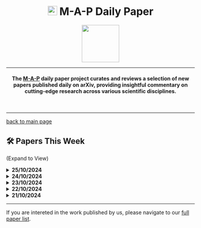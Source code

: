 <link rel="shortcut icon" type="image/x-icon" href="favicon.ico">
<h1 align="center"><img src="https://cdn-avatars.huggingface.co/v1/production/uploads/63839e9962badff4326cf360/k4Q7R4XLDMp_1VF4C6GEd.jpeg" width="25"> M-A-P Daily Paper</h1>
<p align="center">
<a href="https://github.com/DenverCoder1/readme-typing-svg"><img src="https://media.giphy.com/media/Rn26lWjqA0uUU/giphy.gif" width="100"></a>
</p>
<hr/>
<h4 align="center">The <a href=https://m-a-p.ai>M-A-P</a> daily paper project curates and reviews a selection of new papers published daily on arXiv, providing insightful commentary on cutting-edge research across various scientific disciplines.</h4>
<br>
<hr/>

[back to main page](https://m-a-p.ai/DailyPaper)


## 🛠️ Papers This Week 

(Expand to View)

<details>
<summary> <b>25/10/2024</b> </summary>

<table class="center">

| Paper | Comments |
|:-------------|:-------------|
| Should We Really Edit Language Models? On the Evaluation of Edited Language Model | Model Editing is a field with many insightful ideas. The earliest ideas about parameter probes likely originated from researchers focused on Model Editing. Model Editing primarily emphasizes reliability, generalization ability, and locality. An interesting takeaway from this paper is that Model Editing has a broadly similar impact on benchmarks across different capability dimensions. The experiments are quite solid , recommend reading. | 
| Multi-agent cooperation through learning-aware policy gradients | 1.Introducing a meta-level allows the multi-agent problem to be transformed into a single-agent problem. 2.More "generous" agents may suffer losses; learning-aware agents can achieve cooperation by exploiting naive learners. When two learning-aware agents meet, the exploitation strategy shifts to a cooperative strategy. 3.The formulation of this POMDP is intriguing. Perhaps due to limited prior exposure to similar papers, the modeling and internal derivations seem quite decent. |
| Aligning CodeLLMs with Direct Preference Optimization | The study of aligning code language models (CodeLLMs) based on Qwen through the DPO algorithm, awaiting data release. |
| SIKeD: Self-guided Iterative Knowledge Distillation for mathematical reasoning | A self-guided iterative training method that enables a small model to learn and select reasoning strategies suitable for different tasks. To some extent, it can be considered a fusion of various exploratory reasoning paths directed by correct references. |
| Scaling up Masked Diffusion Models on Text | This paper explores the scalability and effectiveness of Masked Diffusion Models (MDMs) in text processing. Recently, some non-NTP-based LLM papers have made notable progress;Few days ago have a similar one: Future Token Prediction - Causal Language Modeling with Per-Token Semantic State Vector for Multi-Token Prediction. In the first half of the year, Kuaishou Technology conducted a solid ablation study on a token-weighted adjustment approach and observed some performance gains. There're some rumors that,Some researchers are working on DPSK, suggesting it's a direction worth following and merging. |
| Skywork-Reward: Bag of Tricks for Reward Modeling in LLMs | Appreciation of the Skywork-RM approach, personal viewpoint: 1.The focus remains primarily on small datasets, which are mainly selected from the HelpSteer2, OffsetBias, WildGuardMix, and Magpie series datasets. (Personally, I have some reservations about the long-term reference value of this approach.) 2.The dataset has already been released and can be further tracked and analyzed: https://huggingface.co/collections/Skywork/skywork-reward-data-collection-66d7fda6a5098dc77035336d 3.The Bradley-Terry Model demonstrates the best performance, which is worth further investigation.
| From English-Centric to Effective Bilingual: LLMs with Custom Tokenizers for Underrepresented Languages | When extending to a new language, using the embeddings of an existing language to initialize the embeddings of the new language is a relatively reliable and well-validated approach. This paper takes a somewhat more elaborate approach, but the insight is similar. |
| Bielik 7B v0.1: A Polish Language Model -- Development, Insights, and Evaluation | Polish LLM, When discussing MAP-Neo at ICLR, several researchers from Northern Europe inquired about how to build a native internet-based corpus for their own countries from scratch. The paper did not include the Hugging Face link, but it’s worth following up to see if they will share the data later. |
| Efficient Inference for Augmented Large Language Models | This work is dedicated to accelerating the online deployment of Tool-Augmented LLMs, which is a highly valuable issue. In terms of the approach, it seems worthwhile to adopt a model or dictionary to predict, in a fixed format, the possible token count or time required by certain tools. This estimation can then be used to achieve system-level scheduling, making it a feature that can be implemented with minimal cost. It is recommended to follow up on this and deploy it online, as it sounds like there’s little downside to doing it well. It’s worth noting that the paper uses the OPT model, which I personally think can be ignored. |
| ZIP-FIT: Embedding-Free Data Selection via Compression-Based Alignment | Using gzip compression to directly measure the alignment between potential training data and the target task distribution places greater emphasis on syntactic and structural patterns related to the target task compared to n-gram methods. This characteristic may be advantageous in certain contexts. |

</table>

</details>



<details>
<summary> <b>24/10/2024</b> </summary>

<table class="center">

| Paper | Comments |
|:-------------|:-------------|
| Bayesian scaling laws for in-context learning | While the experiments are relatively simple with limited insights, the mathematical formulation has some elegant aspects. The decoupling of task sets from finite alphabet sets of symbols provides valuable insight. The study suggests that even LLMs cannot converge to a single partial observable formal language automaton, it could be multiple ones. The assumption that the probabilities of future symbol depend entirely on task posteriors is reasonable in extreme cases. However, the experimental comparison between base and instruct models lacks robustness. |
| A Theoretical Understanding of Chain-of-Thought: Coherent Reasoning and Error-Aware Demonstration | The paper formalizes the definition of Coherent CoT, which considers all previous reasoning steps in each step. Considering o1 can achieve extreme optimization for Coherent CoT, this represents a valuable optimization target. However, both the theoretical proofs and mechanism comparisons with conventional CoT lack substantial foundation. 
| Enhancing Two-Player Performance Through Single-Player Knowledge Transfer: An Empirical Study on Atari 2600 Games | The research addresses an intriguing question about adapting single-player policies to two-player environments in the same game scenario. While findings show successful adaptation and reduced total runtime, the analysis lacks depth. The paper would benefit from examining behavior changes learned from the policy, particularly regarding cooperation, interference, and independent operation patterns. |
| Semantic-guided Search for Efficient Program Repair with Large Language Models | This work presents an alternative to beam search using speculative decoding. The debug datasets Defects4J and HumanEval-Java warrant further investigation for potential integration into sandbox environments and comprehensive code model evaluation, particularly regarding vulnerability detection and thorough debugging tests. |
| The Scene Language: Representing Scenes with Programs, Words, and Embeddings | The paper presents a valuable perspective on image cognition, conceptualizing images as comprising structure, entities, and visual details. This hierarchical approach to modeling relationships between main entities in images, with visual details bound to entities, could potentially enable a context-aware, efficient information extraction scheme for image encoders. |
| Math Neurosurgery: Isolating Language Models' Math Reasoning Abilities Using Only Forward Passes | While the methodology appears trivial, the research question holds significant value. Despite the commenter shows preference on SAE methods, current probing-based methods remain inefficient. A better story could be improving the locating of weight during model forwarding contrained on low resource. The paper employs weight parameters based on binary classification activation multiplied by absolute values to determine top k relevant parameters. (In fact, it would be practical for merely identifying valuable heads without requiring detailed understanding of each head's function.) |
| Markov Chain of Thought for Efficient Mathematical Reasoning | The paper simplifies CoT to a Markov chain and ensures reasoning accuracy through interaction with CodeInterpreter. The MCoTInstruct dataset, developed by the Qwen team, warrants further exploration. |
| ExpertFlow: Optimized Expert Activation and Token Allocation for Efficient Mixture-of-Experts Inference | The paper presents a model-predicted routing system for expert caching, essentially a MoE version of cache-optimized Speculative Decoding. While computationally intensive, this approach may hold value for edge computing applications, though further expertise in edge deployment is needed for comprehensive evaluation. |
| SPikE-SSM: A Sparse, Precise, and Efficient Spiking State Space Model for Long Sequences Learning | - |
| In Context Learning and Reasoning for Symbolic Regression with Large Language Models | The paper explores using LLMs for symbolic regression of scientific formulas, employing constant guessing and function form prediction with Scipy for fitting. Despite simple experiments and questionable ablation studies, the direction merits attention, particularly regarding LLMs' potential to better predict formula patterns for parameter fitting - essentially an enhanced PINN with LLM+tool integration. |
| Beware of Calibration Data for Pruning Large Language Models | The study reveals that calibration data quality is not the primary factor affecting pruning performance. Instead, similarity between calibration and training data shows greater impact. Suggests considering a "self-generate and sample" strategy, using LLMs to create synthetic calibration data similar to training distribution. |
| Understanding Layer Significance in LLM Alignment | Proposes learning binary masks for increment weight matrices in LoRA to indicate layer importance during instruction tuning. Figure 2 notably shows crucial layers for instruction fine-tuning concentrated in deeper layers. Findings suggest consistent important layer distribution across datasets, with potential consistency across models. The approach improves model performance and alignment efficiency through selective layer fine-tuning. This increasingly verified understanding among the community warrants further investigation. |
| Cross-lingual Transfer of Reward Models in Multilingual Alignment | English reward models best maintain initial multilingual LLM representation diversity, while non-English models tend toward stronger representation collapse. This suggests maintaining partial English performance is crucial for cross-lingual/task transfer. |
| Beyond position: how rotary embeddings shape representations and memory in autoregressive transformers | While well-written, the paper analyzes RoPE mechanism, which fundamentally remains an engineering trick to reduce "redundant information interference" during training. This information bottleneck primarily optimizes denoising of long-range one-to-one/one-to-many dependencies. The approach may not benefit hierarchical dependency learning effectively, particularly in complex scenarios (eg, requiring a summary generation in a customized order from multiple contexts). The core limitation lies in the lack of true long-range supervision, with RoPE merely reducing learning difficulty rather than addressing fundamental challenges. |

</table>

</details>


<details>
<summary> <b>23/10/2024</b> </summary>

<table class="center">

| Paper | Comments |
|:-------------|:-------------|
| Baichuan Alignment Technical Report | Methodologically, the report contains limited new information, primarily reiterating known concepts. It shows a particular inclination towards Model Merging, which might hold value for further SFT-based explorations. Personally, I also support Model Merging after SFT on multiple models, as some papers have pointed out that it activates different heads within the model. Since sparse activation of heads follows different instructions and patterns, merging multiple models focused on various domains could potentially enhance instruction-following coverage across domains. Exploring domain-specific fine-tuning (purely on the SFT level) and subsequent merging is worth pursuing, and similar strategies were employed in deepseek-2.5. The three benchmarks in this report provide some insights: 1. CFBench indicates that Baichuan also recognizes the issue of following composite instructions, similar to work like Collie by Professor Shunyu Yao, and OAI’s release, which strictly follows JSONL formats, suggesting that this direction is worth further investigation. 2. SysBench studies the impact of system messages, offering a unique perspective that could be practically beneficial for deployment analysis. 3. FB-Bench focuses on multi-turn context understanding capabilities |
| OAI - Yang Song’s Consistency Model Topic [Personal post-class assignment, marking for later review]: Improved Techniques for Training Consistency Models; Diffusion Posterior Sampling for Linear Inverse Problem Solving: A Filtering Perspective; Improving Diffusion Inverse Problem Solving with Decoupled Noise Annealing; Simplifying, Stabilizing and Scaling Continuous-Time Consistency Models | |
| Creativity in AI: Progresses and Challenges | Creative writing was once a very popular topic within NLP, but the shift towards LLMs has somewhat diminished interest in this direction. I still remember a few impressive works from recent years, such as Meta’s interactive playwright project, which was genuinely impactful when I first encountered it. This raises a few ideas: 1. Creative writing could be an important application for us, and given the extensive datasets on figurative language and novel writing, it may be worthwhile to review and organize these resources systematically. 2. The paper presents a fairly comprehensive classification of evaluation criteria, which could serve as a direct takeaway: [interestingness, coherence, relevance, human-likeness, fluency, flexibility, originality, elaboration]. 3. Personally, I am very supportive of immersive experiences in role-playing and narrative settings. The paper does not cover any related work, suggesting this area remains largely unexplored.  |
| Few-shot In-Context Preference Learning Using Large Language Models | I am highly optimistic about this direction, where LLMs are used for large-scale applications such as guideline generation and feedback summarization through human annotation. Whether forming candidate reward functions, providing critical questioning, or helping humans with error correction and detail highlighting, there is much to explore and valuable experience to share. |
| SELA: Tree-Search Enhanced LLM Agents for Automated Machine Learning | An MCTS+LLM-driven AutoML framework. As a preview, we will release a similar, flexible, and extensible AutoML framework later this weekend or early next week. Our focus is on reliable submissions, achieving a one-time submission success rate of approximately 90% across various tabular tasks, generally performing at or above the middle level. The framework’s flexibility, achieved through decoupling functions and library support, allows for strong extensibility. |
| Non-myopic Generation of Language Model for Reasoning and Planning | An insightful paper from Professor Junxian He, whose work is consistently refreshing. The insight here lies in the model’s inherent short-sighted prediction range, which I believe is an inevitable aspect of NTP, though not everyone may agree. This short-sighted range often leads the model to deviate from the globally optimal sequence. Designing a sampling method to estimate an optimal future distribution could enable non-myopic planning. It’s like experiencing an auditory revelation when reading He’s work, reminiscent of “hearing celestial music that briefly clears the mind.” However, I feel this approach could serve broader purposes and more impactful outcomes. A small model naturally possesses this short-sighted range, which could be used to parse pre-training data by leveraging this range—short-sightedness... |
| Conjuring Semantic Similarity | An imaginative approach that measures textual consistency based on semantic consistency between images evoked by text. |
| Large Body Language Models | Recently observed a paper on sign language generation by Microsoft, suggesting potential technical breakthroughs in this field, likely driven by the emergence of large-scale datasets. From a basic understanding, the models appear to outperform previous ones, and the methodologies have modernized significantly. |
| Optimizing LLMs with Direct Preferences: A Data Efficiency Perspective | Not a particularly strong paper, but offers a vague insight: preference data from dialogues could yield more DPO benefits than instruction-based preference data. This might be worth verifying and reflecting on to see if it holds true, and why. |
| DEAN: Deactivating the Coupled Neurons to Mitigate Fairness-Privacy Conflicts in Large Language Models | There has been a surge of papers on directly controlling activation for managing instruction following and other behaviors, and this one suggests this technique may soon see a significant advancement. This paper specifically addresses the mitigation of fairness-privacy conflicts in LLMs by deactivating neurons linked to both fairness and privacy. It aligns with a recent debate on whether deception could simply be managed as one or more heads within an LLM. Personally, I believe it is precisely that—deception across different scenarios might involve multiple heads, but ultimately, heads remain the core component. Here, fairness and privacy also represent complex definitions that likely correspond to specific heads. |
| Influential Language Data Selection via Gradient Trajectory Pursuit | Recently saw a Stanford paper critiquing gradient-based data selection, which was humorous and refreshing—GDM responded by publishing a rationale for it, akin to the XLNet-RoBERTa response cycle. Frankly, that earlier paper had a mismatched analysis—the method didn’t align with the stated goals. It mainly highlighted that, beyond reaching a certain dataset quality level, overall distribution is more significant than isolated data point impacts, which the previous paper failed to address comprehensively. |
| Order Matters: Exploring Order Sensitivity in Multimodal Large Language Models | Highlights a non-robust scenario in MLLMs where sensitivity arises from changing input order, which is natural given the common MLLM training approaches (especially SFT). Addressing this issue doesn’t seem overly complex. |
| GeoCode-GPT: A Large Language Model for Geospatial Code Generation Tasks | A rather curious topic—an LLM focused on geospatial code generation. Amusingly, thought it might contain some novel test cases, but upon prompting from another researcher, learned they were manually assessed. An intriguing paper. Their SFT datasets might be worth reviewing for potential expansion into additional tool use scenarios. |
| Exploring RL-based LLM Training for Formal Language Tasks with Programmed Rewards | Uses PPO to train an LLM on a Ludii game synthesis task. Well-written, with conclusions showing poor generalization on unseen tasks based on known definitions, which was somewhat expected given the model`'`s small size and limitations. Still, worth reading—a well-executed RL project with clear writing. |
| A Simple Model of Inference Scaling Laws | - |
| Pantograph: A Machine-to-Machine Interaction Interface for Advanced Theorem Proving, High Level Reasoning, and Data Extraction in Lean 4 | A strong framework-level work, leveraging MCTS for proof search while supporting high-level reasoning steps and straightforward strategy function definitions. Highly recommend future prover development to adopt this to improve data sampling efficiency. |
| Does your LLM truly unlearn? An embarrassingly simple approach to recover unlearned knowledge | Mathematically elegant definition showing that model "unlearning" might not equate to actual unlearning but rather concealing knowledge. An intriguing paper, highly recommended for reading; Suhang Wang and Wenpeng Yin bring notable insight here. |


</table>

</details>


<details>
<summary> <b>22/10/2024</b> </summary>

<table class="center">

| Paper | Comments |
|:-------------|:-------------|
| SMART: Self-learning Meta-strategy Agent for Reasoning Tasks | This paper introduces an interestingly defined environment and learning objective, aiming for a language model (LM) to learn and choose optimal strategies on the first attempt. It models this process as a Markov Decision Process (MDP) and uses reinforcement learning (RL) for training. The approach to environment definition and learning process is conceptually sound; however, the paper seems primarily to establish a foundational position in the area. The classification of “thoughts” is overly simplistic, consisting of only three categories, and the study lacks exploration into thought hierarchy, particularly the definition of fine-grained thoughts. This aspect suggests potential for further refinement and follow-up. Recommended reading. |
| Improve Vision Language Model Chain-of-thought Reasoning | The paper demonstrates significant gains on various Visual Question Answering (VQA) benchmarks through Chain-of-Thought (CoT) supervised training on Multimodal Language Models (MLLMs). However, it lacks additional information and currently does not appear to have released the pipeline or dataset used. Marked for future attention pending data release. |
| Reflection-Bench: probing AI intelligence with reflection | A potential Out-of-Distribution (OOD) benchmark candidate, this paper designs seven tasks suited for evaluating Large Language Models (LLMs). These tasks encompass Perception, Memory, Decision-Making, Prediction, Belief Updating, Counterfactual Thinking, and Meta Reflection. |
| Are Language Model Logits Calibrated? | The calibration definition and use of the Wasserstein distance in this paper are intriguing, with potential for further extension. Calibration here is defined as the alignment between the output probability of candidate words and their inferred relative likelihood given the context. An important takeaway is that instruction-tuned models exhibit poor calibration and higher relative entropy, with notable mode collapse. This may highlight an important issue for consideration in current model alignment efforts. |
| InternLM2.5-StepProver: Advancing Automated Theorem Proving via Expert Iteration on Large-Scale LEAN Problems | Developed by Shanghai AI Lab, this LEAN model generates proofs for each statement using a combination of best-first search and critic-guided search. In the initial phase, InternLM2-StepProver performs a quick scan to identify proofs, which are then added to the training set while resolved problems and their negative statements are removed. The paper presents solid speculative decoding optimizations and Critic Model updates, with quantitative analysis on resource evaluation yielding intriguing results. Specifically, the generated paths for correct proofs and incorporated mathematical tools tend to be shorter than most erroneous paths—a finding that, while estimated, seems promising. While recent trends have shifted focus toward O1, LEAN remains a worthwhile area, especially for its ability to leverage CPU-intensive computations and produce accurate, extended CoT outputs. Recent insights, partly from discussions with colleagues (@Zhang Yue & @Zhan Tianyang), highlight that OmegaPRM mainly supervises the initial error locations, which makes it less data-efficient compared to methods like CriticGPT due to BoN and MCTS sampling to completion. Given this, scaling CriticGPT with mathematics-focused LEAN efforts would be highly impactful. |
| How to Build a Pre-trained Multimodal Model for Simultaneously Chatting and Decision-making? | This paper addresses a well-defined, natural question of substantial value: building a Multimodal Language Model (MLLM) that can function as an interactive agent capable of both observation and action. The model receives two types of feedback upon processing information: (1) interaction, and (2) direct action prediction. This approach effectively integrates traditional MLLM functions with task-driven operation, though the method itself is relatively straightforward with a somewhat narrowed scope of application. Nonetheless, this direction holds great potential, suggesting a new multimodal model category where an MLLM-initialized Genie could support embodied actions alongside optional verbal interactions. The problem could be further generalized, meriting further thought. |
| Chasing Random: Instruction Selection Strategies Fail to Generalize | In summary, this paper suggests that current instruction selection strategies and metrics provide limited utility. Despite its backing from GDM, the approach feels somewhat unsolid; the datasets chosen (e.g., FLAN, Dolly) have inherent issues that undermine generalizability. Additionally, the methods for selecting data lack detailed consideration of data distribution. This direction remains valuable as the pool of available instruction data expands, but the focus should shift from quality alone to a stronger emphasis on data distribution considerations. |
| Long Term Memory: The Foundation of AI Self-Evolution | This paper offers a thought-provoking theoretical experiment and a conceptual system design, though certain development directions proposed seem questionable. Two valuable ideas stand out: (1) Cognitive accumulation is crucial, though defining it as spanning the entire pre-training phase may be misguided. An internal report on Chinese-English transfer suggests that the choice of early training data is especially influential. (2) The paradigm shift from imitation learning to learning from feedback is essential. Current RLHF practices are costly and ad-hoc, with data generation potentially more expensive than model training itself. For scalable model learning, the process should ideally avoid overly expensive data labeling. Additionally, the current reward generation approach feels arbitrary, differing considerably from how rewards naturally arise in human-world interactions. While a clear alternative remains elusive, a more robust solution seems both possible and necessary. |
| Collaboratively Adding New Knowledge to an LLM | Key takeaway: Full-parameter fine-tuning more readily leads to catastrophic forgetting compared to LoRA, which consistently performs better across various conditions. However, the experiments are limited, making the conclusions tentative. This work, by IBM, is noted here for future reference. |
| DFlow: Diverse Dialogue Flow Simulation with Large Language Models | This paper proposes a method for generating diverse, multi-turn dialogues that adhere to predefined paths or trees, following task logic and constraints. This approach aims to enhance dialogue understanding capabilities and presents a scalable solution for synthetic data generation. |
| How to Evaluate Reward Models for RLHF | The paper introduces the valuable RewardBench framework, which merits careful analysis of its distribution. |
| Truncated Consistency Models | This paper on diffusion models is understood to improve generation quality by reducing the denoising task in early time steps. However, the argument against degrading to trivial functions is not entirely convincing; there is a sense that something may be sacrificed in this approach. |
| Lossless KV Cache Compression to 2% | This paper presents the CLA from Hung Yuan. |
| Mitigating Forgetting in LLM Supervised Fine-Tuning and Preference Learning | This paper provides a theoretical analysis and empirical evidence demonstrating the suboptimality of the sequential training method using Supervised Fine-Tuning (SFT) followed by Differential Preference Optimization (DPO). It also introduces two effective joint training methods. |
| SPA-Bench: A Comprehensive Benchmark for SmartPhone Agent Evaluation | This paper focuses on agent evaluation for smartphones, indicating a trend towards an influx of similar studies in the near future. |
| Polymath: A Challenging Multi-modal Mathematical Reasoning Benchmark | This paper introduces a multimodal mathematical reasoning benchmark, with Table 1 providing an interesting definition of image classification. |
| OpenMU: Your Swiss Army Knife for Music Understanding | The paper does not utilize MERT, which is disappointing. |
| Automated Proof Generation for Rust Code via Self-Evolution | This framework holds significant value as it aims to address the data scarcity issue in automated proof generation for Rust code. The generated data could serve as a robust corrective mechanism similar to CriticGPT, enhancing the model's error-correction capabilities. The potential for scaling CriticGPT is particularly promising. For detailed reasoning, refer to the comments on "InternLM2.5-StepProver: Advancing Automated Theorem Proving via Expert Iteration on Large-Scale LEAN Problems." |
| Pre-training Distillation for Large Language Models: A Design Space Exploration | Pre-training distillation represents a meaningful direction worth exploring. It is marked for future review. |
| Compute-Constrained Data Selection | This paper by Rush formalizes the data selection problem in Supervised Fine-Tuning (SFT) as a utility function that incorporates cost considerations. It seems to align with a recent trend of drawing motivations from behavioral economics and various physical sciences to address large model challenges, applying models from other disciplines to assess their effectiveness. The analysis suggests that conclusions may not favor more complex methods, arguing that perplexity or gradient information is not useful. However, this conclusion appears unsolid, as it likely reflects the distinction between analyzing data distribution versus individual data quality. It seems that distribution effects are more significant, particularly in the context of pre-training. |
| Self-Explained Keywords Empower Large Language Models for Code Generation | The key takeaway from this paper is that large language models (LLMs) struggle to extract and interpret low-frequency keywords from problem descriptions effectively. A recent insight from reading prompt papers suggests focusing not on the methodologies employed, which often lack significance, but rather on the issues artificially highlighted by the authors. Identifying these potential problems can yield valuable insights. |
| TreeBoN: Enhancing Inference-Time Alignment with Speculative Tree-Search and Best-of-N Sampling | This paper combines Monte Carlo Tree Search (MCTS) with Best-of-N (BoN) sampling. However, the author is skeptical about this direction, as it primarily relies on BoN. The method involves maintaining a set of parent nodes during the sampling process and iteratively branching and pruning low-quality responses to reduce computational overhead. The author expresses a preference for returning to a form that reflects the actual Directed Acyclic Graph (DAG) of reasoning. |

</table>

</details>

<details>
<summary> <b>21/10/2024</b> </summary>

<table class="center">

| Paper | Comments |
|:-------------|:-------------|
| [Do LLMs "know" internally when they follow instructions?](https://arxiv.org/pdf/2410.14516) | The study employs linear probes across different layers (early/middle/last layers) and different positions of tokens (first/middle/last token) to identify whether modifying representations along with dimension in the input embedding space links to successful instruction-following. This methodology connects with another recent relevant work 'Improving Instruction-Following in Language Models through Activation Steering.' From the perspective of mechanical interpretability, the findings demonstrate the capability of linear probing in identifying the parameters in even an abstract scenario like instruction-following. This can be effectively generalised to identifying patterns in CoT. It can also be utilised in activating more effective reasoning patterns through activation steering. This is a promising research direction. The value of parameter probing this kind of methodology appears underappreciated in the field. |
| [Do LLMs estimate uncertainty well in instruction-following?](https://arxiv.org/pdf/2410.14582) | The methodology for cross-model uncertainty comparison in this paper requires further verification. Some of the propsoed methods are based on probability and mean token entropy. The study identifies normalized p(true) as the most reliable evaluation metric. Additional verification is needed to understand its cross-model applicability of these metrics. The evolution of uncertainty during pre-training merits further investigation. |
| [MomentumSMoE: Integrating Momentum into Sparse Mixture of Experts](https://arxiv.org/pdf/2410.14574) | The introduction of momentum into SMoE raises negative effects to computational efficiency and the bound of model architecture，regarding Formula 9 in the paper. The paper lacks clear justification for the crutial meaning of dynamics of the expert representations in SMoEs. |
| [Optimizing Attention with Mirror Descent: Generalized Max-Margin Token Selection](https://arxiv.org/pdf/2410.14581) | The paper presents a novel attention mechanism. |
| [How Does Data Diversity Shape the Weight Landscape of Neural Networks?](https://arxiv.org/pdf/2410.14602) | Key findings include: 1) Dropout tends to promote more uniform distribution of empirical spectral density (ESD), while weight decay leads to heavier tails. 2) The impact of data diversity on weight matrices aligns with the effect of dropout but contrasts with that of weight decay. |
| [Streaming Deep Reinforcement Learning Finally Works](https://arxiv.org/pdf/2410.14606) | This paper proposes a method to stabilize Streaming DRL. |
| [Supervised Chain of Thought](https://arxiv.org/pdf/2410.14198) | The paper's primary contribution lies in introducing the concept of prompt search complexity. It proposes that search complexity depends on both total information in latent vector and amount of information each CoT step can extract, defined as C(m,s). This framework offers a more well-defined approach to quantifying CoT requirements across different task types compared to the vaguer concept hops as the amount of information is more quantifiable. |
| [Almost-Linear RNNs Yield Highly Interpretable Symbolic Codes in Dynamical Systems Reconstruction](https://arxiv.org/pdf/2410.14240) | Recommended reading. The motivation proposed in this work is notable for its abstraction of linear subregions and the most parsimonious representation of linear subregions. This framework appears natural for understanding the existence of attention in Chain of Thought (CoT) processes. If we consider language generation not as a word-by-word process, but rather as a switching state system where content is planned and then expressed, then switch to the next state. These transitions between states might correspond to representations of certain subregions. But are these symbolically linear. A pertinent question arose regarding whether neural architecture should directly emulate human brain if Neural Text Processing (NTP) and Supervised Fine-Tuning (SFT) are forms of imitation learning. Human primitive interaction patterns fundamentally align more closely with feedback-based learning mechanisms, essentially representing a scaled implementation of reinforcement learning (RL). From this theoretical perspective, even the Neural Text Processing (NTP) paradigm can be considered an ad-hoc solution. While the current developmental stage necessitates the incorporation of imitation learning for fundamental pattern acquisition, it suggests a potential evolutionary trajectory for NTP: transitioning from word-level processing to higher-order, more dynamic level. This hypothesis is supported by the inherent existence of hierarchical transitional logic structures in language output and composition, independent of neurological architecture. The manifestation of these patterns in language generation persists whether the objective is to emulate neural processes or natural human linguistic output patterns. |
| [RA-BLIP: Multimodal Adaptive Retrieval-Augmented Bootstrapping Language-Image Pre-training](https://arxiv.org/pdf/2410.14154) | (!) This work addresses the widely acknowledged information bottleneck issue in MLLM encoders. The approach targets specific token-patch correspondences. Potential improvements could involve dynamic, context-aware sub-image framing based on text embeddings, though training complexity may present challenges. |
| [Speciesism in Natural Language Processing Research](https://arxiv.org/pdf/2410.14194#:~:text=First%2C%20if%20there%20is%20a,speciesism%20bias%20in%20NLP%20models.) | An interesting finding of this work is recent LLMs exhibit speciesist bias. |
| [Associative memory and dead neurons](https://arxiv.org/pdf/2410.13866) | (!) This work examines neurons exhibiting activation function saturation. It might be valuable. |
| [Latent Weight Diffusion: Generating Policies from Trajectories](https://arxiv.org/pdf/2410.14040) | (!) Presents potential benefits for the generalization of cross-game Decision Transformer. The approach models different policy behaviors using latent variable z, deriving target policy function distributions through conditional independence. The policy representation shows promise for cross-game generalization. |
| [On Partial Prototype Collapse in the DINO Family of Self-Supervised Methods](https://arxiv.org/pdf/2410.14060) | - |
| [Provable Benefits of Complex Parameterizations for Structured State Space Models](https://arxiv.org/pdf/2410.14067) | This work empirically demonstrate the benefits of complex parameterizations for SSMs. Key finding demonstrates more efficient utilization of dimention in complex SSMs, though experiments remain relatively simple. |
| [In-context learning and Occam's razor](https://arxiv.org/pdf/2410.14086) | Highly recommended reading. Noteworthy sections include 3.1 and 3.5, analysing the influence of prequential coding. The length of prequential coding, as the upper-bound of the data and model, is tight. It's very insightful that it shows how learning algorithms can be used to compress data through prequential coding, and that minimizing the resulting “prequential code length” achieved by a learning algorithm is equivalent to jointly minimizing the training error and complexity of the model it fits. The commenter was thinking of why data mixture is effective. The thought is its efficacy stems not from reweighting mechanisms, but rather from partial ordering and pre-training dynamics. Further hypothesis: the fundamental value of mixture approaches lies in their capacity to enhance the probability of correctly learning partial ordering. This necessitates developing a framework for attributing dependencies among different samples. To illustrate this concept, consider the acquisition of university-level knowledge without proper exposure to dependent the knowledge learned in secondary school. In such scenarios, three potential outcomes emerge: Just rote memorised the knowledge in university; learnt only noise; learnt non-robust, unstable knowledge. This analysis suggests that data scheduler design may be crucial for future pre-training methodologies, particularly in modeling correct partial ordering. |
| [RepoGraph: Enhancing AI Software Engineering with Repository-level Code Graph](https://arxiv.org/pdf/2410.14684) | This work is not interesting. But the commenter agrees modeling code or mathematics algorithms using graph. Here is an another early attempt called Steiner, a series of reasoning models trained on synthetic data using RL, constructing a DAG in its model. |

</table>

</details>
<hr/>

If you are intereted in the work published by us, please navigate to our [full paper list](https://huggingface.co/collections/m-a-p/m-a-p-full-paper-list-65e070a694c7b01c5547fbff).
